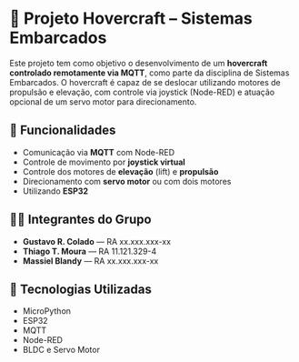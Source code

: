 # 🚀 Projeto Hovercraft – Sistemas Embarcados

Este projeto tem como objetivo o desenvolvimento de um **hovercraft controlado remotamente via MQTT**, como parte da disciplina de Sistemas Embarcados. O hovercraft é capaz de se deslocar utilizando motores de propulsão e elevação, com controle via joystick (Node-RED) e atuação opcional de um servo motor para direcionamento.

## 🧩 Funcionalidades

- Comunicação via **MQTT** com Node-RED
- Controle de movimento por **joystick virtual**
- Controle dos motores de **elevação** (lift) e **propulsão**
- Direcionamento com **servo motor** ou com dois motores
- Utilizando **ESP32**

## 👨‍💻 Integrantes do Grupo

- **Gustavo R. Colado** — RA xx.xxx.xxx-xx  
- **Thiago T. Moura** — RA 11.121.329-4  
- **Massiel Blandy** — RA xx.xxx.xxx-xx  

## 📡 Tecnologias Utilizadas

- MicroPython
- ESP32
- MQTT
- Node-RED
- BLDC e Servo Motor